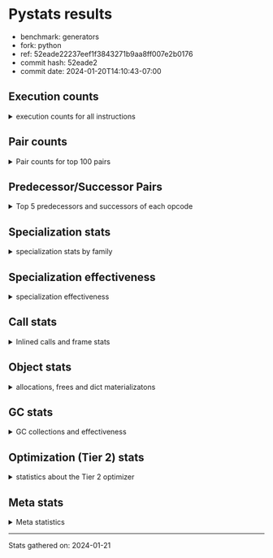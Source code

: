 
# Pystats results

- benchmark: generators
- fork: python
- ref: 52eade22237eef1f3843271b9aa8ff007e2b0176
- commit hash: 52eade2
- commit date: 2024-01-20T14:10:43-07:00

## Execution counts

<details>
<summary> execution counts for all instructions </summary>

|Name | Count | Self | Cumulative | Miss ratio | 
|---|---:|---:|---:|---:|
| RESUME_CHECK | 558,068,400 | 17.5% | 17.5% | 0.0% |
| YIELD_VALUE | 502,065,040 | 15.8% | 33.3% |  |
| SEND_GEN | 502,064,600 | 15.8% | 49.1% |  |
| JUMP_BACKWARD_NO_INTERRUPT | 470,064,240 | 14.8% | 63.8% |  |
| LOAD_FAST | 184,009,440 | 5.8% | 69.6% |  |
| LOAD_ATTR_INSTANCE_VALUE | 128,002,700 | 4.0% | 73.6% |  |
| POP_TOP | 96,002,080 | 3.0% | 76.6% |  |
| LOAD_CONST | 80,005,600 | 2.5% | 79.1% |  |
| POP_JUMP_IF_FALSE | 80,003,360 | 2.5% | 81.6% |  |
| STORE_FAST | 56,003,120 | 1.8% | 83.4% |  |
| RETURN_CONST | 48,002,560 | 1.5% | 84.9% |  |
| LOAD_FAST_LOAD_FAST | 40,004,000 | 1.3% | 86.2% |  |
| TO_BOOL_NONE | 32,277,120 | 1.0% | 87.2% | 45.2% |
| TO_BOOL_ALWAYS_TRUE | 32,275,340 | 1.0% | 88.2% | 45.2% |
| INTERPRETER_EXIT | 32,001,720 | 1.0% | 89.2% |  |
| RETURN_GENERATOR | 32,000,800 | 1.0% | 90.2% |  |
| END_SEND | 32,000,400 | 1.0% | 91.2% |  |
| GET_YIELD_FROM_ITER | 32,000,400 | 1.0% | 92.2% |  |
| JUMP_BACKWARD | 32,000,320 | 1.0% | 93.2% |  |
| FOR_ITER_GEN | 32,000,300 | 1.0% | 94.2% |  |
| LOAD_GLOBAL_MODULE | 24,002,640 | 0.8% | 95.0% |  |
| STORE_ATTR_INSTANCE_VALUE | 24,002,340 | 0.8% | 95.7% |  |
| LOAD_GLOBAL_BUILTIN | 16,002,100 | 0.5% | 96.2% |  |
| RETURN_VALUE | 16,001,740 | 0.5% | 96.7% |  |
| CALL_LEN | 16,001,740 | 0.5% | 97.2% |  |
| COMPARE_OP_INT | 16,001,740 | 0.5% | 97.7% |  |
| CALL_PY_EXACT_ARGS | 16,001,680 | 0.5% | 98.2% |  |
| BINARY_SLICE | 16,001,600 | 0.5% | 98.7% |  |
| BINARY_OP | 8,003,020 | 0.3% | 99.0% |  |
| BINARY_SUBSCR | 8,002,940 | 0.3% | 99.2% |  |
| EXIT_INIT_CHECK | 8,000,780 | 0.3% | 99.5% |  |
| BINARY_OP_ADD_INT | 8,000,780 | 0.3% | 99.7% |  |
| CALL_ALLOC_AND_ENTER_INIT | 8,000,780 | 0.3% | 100.0% |  |
| CALL | 780 | 0.0% | 100.0% |  |
| LOAD_GLOBAL | 600 | 0.0% | 100.0% |  |
| GET_ITER | 400 | 0.0% | 100.0% |  |
| PUSH_NULL | 400 | 0.0% | 100.0% |  |
| FOR_ITER_RANGE | 380 | 0.0% | 100.0% |  |
| CALL_BUILTIN_CLASS | 360 | 0.0% | 100.0% |  |
| END_FOR | 320 | 0.0% | 100.0% |  |
| LOAD_ATTR | 320 | 0.0% | 100.0% |  |
| LOAD_DEREF | 240 | 0.0% | 100.0% |  |
| LOAD_ATTR_MODULE | 180 | 0.0% | 100.0% |  |
| RESUME | 160 | 0.0% | 100.0% | 7,112.5% |
| CALL_FUNCTION_EX | 160 | 0.0% | 100.0% |  |
| COMPARE_OP | 140 | 0.0% | 100.0% |  |
| STORE_ATTR | 120 | 0.0% | 100.0% |  |
| NOP | 80 | 0.0% | 100.0% |  |
| TO_BOOL | 80 | 0.0% | 100.0% |  |
| BUILD_LIST | 80 | 0.0% | 100.0% |  |
| CALL_INTRINSIC_1 | 80 | 0.0% | 100.0% |  |
| COPY_FREE_VARS | 80 | 0.0% | 100.0% |  |
| FOR_ITER | 80 | 0.0% | 100.0% |  |
| LIST_EXTEND | 80 | 0.0% | 100.0% |  |
| POP_JUMP_IF_TRUE | 80 | 0.0% | 100.0% |  |
| SEND | 80 | 0.0% | 100.0% |  |
| BINARY_OP_SUBTRACT_FLOAT | 60 | 0.0% | 100.0% |  |


</details>

## Pair counts

<details>
<summary> Pair counts for top 100 pairs </summary>

|Pair | Count | Self | Cumulative | 
|---|---:|---:|---:|
| YIELD_VALUE YIELD_VALUE | 470,064,240 | 14.8% | 14.8% |
| JUMP_BACKWARD_NO_INTERRUPT SEND_GEN | 470,064,220 | 14.8% | 29.5% |
| RESUME_CHECK JUMP_BACKWARD_NO_INTERRUPT | 470,064,200 | 14.8% | 44.3% |
| SEND_GEN RESUME_CHECK | 470,064,200 | 14.8% | 59.0% |
| LOAD_FAST LOAD_ATTR_INSTANCE_VALUE | 128,002,600 | 4.0% | 63.1% |
| POP_TOP LOAD_FAST | 52,972,480 | 1.7% | 64.7% |
| POP_JUMP_IF_FALSE LOAD_FAST | 51,030,320 | 1.6% | 66.3% |
| LOAD_FAST LOAD_CONST | 32,003,360 | 1.0% | 67.3% |
| TO_BOOL_NONE POP_JUMP_IF_FALSE | 32,001,680 | 1.0% | 68.3% |
| LOAD_ATTR_INSTANCE_VALUE TO_BOOL_NONE | 32,001,640 | 1.0% | 69.3% |
| CACHE RETURN_GENERATOR | 32,000,800 | 1.0% | 70.3% |
| RETURN_GENERATOR INTERPRETER_EXIT | 32,000,800 | 1.0% | 71.3% |
| POP_TOP RESUME_CHECK | 32,000,780 | 1.0% | 72.4% |
| LOAD_ATTR_INSTANCE_VALUE YIELD_VALUE | 32,000,780 | 1.0% | 73.4% |
| RESUME_CHECK POP_TOP | 32,000,780 | 1.0% | 74.4% |
| RESUME_CHECK LOAD_FAST | 32,000,780 | 1.0% | 75.4% |
| END_SEND POP_TOP | 32,000,400 | 1.0% | 76.4% |
| GET_YIELD_FROM_ITER LOAD_CONST | 32,000,400 | 1.0% | 77.4% |
| RETURN_CONST END_SEND | 32,000,400 | 1.0% | 78.4% |
| LOAD_ATTR_INSTANCE_VALUE GET_YIELD_FROM_ITER | 32,000,360 | 1.0% | 79.4% |
| SEND_GEN POP_TOP | 32,000,360 | 1.0% | 80.4% |
| LOAD_CONST SEND_GEN | 32,000,340 | 1.0% | 81.4% |
| STORE_FAST JUMP_BACKWARD | 32,000,000 | 1.0% | 82.4% |
| FOR_ITER_GEN RESUME_CHECK | 32,000,000 | 1.0% | 83.4% |
| JUMP_BACKWARD FOR_ITER_GEN | 31,999,980 | 1.0% | 84.4% |
| YIELD_VALUE STORE_FAST | 31,999,980 | 1.0% | 85.4% |
| LOAD_ATTR_INSTANCE_VALUE TO_BOOL_ALWAYS_TRUE | 31,999,880 | 1.0% | 86.4% |
| TO_BOOL_ALWAYS_TRUE POP_JUMP_IF_FALSE | 31,999,880 | 1.0% | 87.4% |
| POP_JUMP_IF_FALSE RETURN_CONST | 28,973,040 | 0.9% | 88.3% |
| LOAD_FAST_LOAD_FAST STORE_ATTR_INSTANCE_VALUE | 24,002,280 | 0.8% | 89.1% |
| STORE_FAST LOAD_FAST | 16,002,160 | 0.5% | 89.6% |
| LOAD_GLOBAL_BUILTIN LOAD_FAST | 16,001,800 | 0.5% | 90.1% |
| RESUME_CHECK LOAD_GLOBAL_BUILTIN | 16,001,760 | 0.5% | 90.6% |
| CALL_LEN STORE_FAST | 16,001,740 | 0.5% | 91.1% |
| COMPARE_OP_INT POP_JUMP_IF_FALSE | 16,001,740 | 0.5% | 91.6% |
| LOAD_CONST COMPARE_OP_INT | 16,001,720 | 0.5% | 92.1% |
| LOAD_FAST CALL_LEN | 16,001,720 | 0.5% | 92.6% |
| CALL_PY_EXACT_ARGS RESUME_CHECK | 16,001,680 | 0.5% | 93.1% |
| STORE_ATTR_INSTANCE_VALUE LOAD_FAST_LOAD_FAST | 16,001,560 | 0.5% | 93.6% |
| BINARY_SLICE CALL_PY_EXACT_ARGS | 16,001,520 | 0.5% | 94.1% |
| POP_TOP RETURN_CONST | 11,028,720 | 0.3% | 94.5% |
| RETURN_VALUE RETURN_VALUE | 8,000,860 | 0.3% | 94.7% |
| LOAD_CONST BINARY_OP | 8,000,840 | 0.3% | 95.0% |
| STORE_FAST LOAD_GLOBAL_MODULE | 8,000,840 | 0.3% | 95.2% |
| BINARY_OP STORE_FAST | 8,000,800 | 0.3% | 95.5% |
| LOAD_CONST BINARY_SLICE | 8,000,800 | 0.3% | 95.7% |
| LOAD_CONST LOAD_FAST | 8,000,800 | 0.3% | 96.0% |
| LOAD_FAST BINARY_SLICE | 8,000,800 | 0.3% | 96.2% |
| LOAD_FAST_LOAD_FAST BINARY_SUBSCR | 8,000,800 | 0.3% | 96.5% |
| LOAD_FAST_LOAD_FAST LOAD_CONST | 8,000,800 | 0.3% | 96.7% |
| EXIT_INIT_CHECK RETURN_VALUE | 8,000,780 | 0.3% | 97.0% |
| RETURN_CONST EXIT_INIT_CHECK | 8,000,780 | 0.3% | 97.2% |
| BINARY_OP_ADD_INT LOAD_CONST | 8,000,780 | 0.3% | 97.5% |
| CALL_ALLOC_AND_ENTER_INIT RESUME_CHECK | 8,000,780 | 0.3% | 97.7% |
| LOAD_GLOBAL_MODULE LOAD_FAST | 8,000,780 | 0.3% | 98.0% |
| LOAD_GLOBAL_MODULE LOAD_FAST_LOAD_FAST | 8,000,780 | 0.3% | 98.2% |
| RESUME_CHECK LOAD_FAST_LOAD_FAST | 8,000,780 | 0.3% | 98.5% |
| STORE_ATTR_INSTANCE_VALUE RETURN_CONST | 8,000,780 | 0.3% | 98.7% |
| BINARY_SUBSCR LOAD_GLOBAL_MODULE | 8,000,760 | 0.3% | 99.0% |
| LOAD_CONST BINARY_OP_ADD_INT | 8,000,760 | 0.3% | 99.2% |
| LOAD_GLOBAL_MODULE LOAD_GLOBAL_MODULE | 8,000,760 | 0.3% | 99.5% |
| RETURN_CONST CALL_ALLOC_AND_ENTER_INIT | 5,243,400 | 0.2% | 99.6% |
| RETURN_VALUE LOAD_FAST_LOAD_FAST | 5,243,280 | 0.2% | 99.8% |
| RETURN_CONST LOAD_FAST_LOAD_FAST | 2,757,520 | 0.1% | 99.9% |
| RETURN_VALUE CALL_ALLOC_AND_ENTER_INIT | 2,757,360 | 0.1% | 100.0% |
| TO_BOOL_ALWAYS_TRUE TO_BOOL_NONE | 275,460 | 0.0% | 100.0% |
| TO_BOOL_NONE TO_BOOL_ALWAYS_TRUE | 275,440 | 0.0% | 100.0% |
| BINARY_SUBSCR BINARY_SUBSCR | 2,140 | 0.0% | 100.0% |
| BINARY_OP BINARY_OP | 2,140 | 0.0% | 100.0% |
| YIELD_VALUE INTERPRETER_EXIT | 820 | 0.0% | 100.0% |
| CACHE RESUME_CHECK | 780 | 0.0% | 100.0% |
| LOAD_FAST GET_ITER | 400 | 0.0% | 100.0% |
| END_FOR JUMP_BACKWARD | 320 | 0.0% | 100.0% |
| RETURN_CONST END_FOR | 320 | 0.0% | 100.0% |
| GET_ITER FOR_ITER_GEN | 300 | 0.0% | 100.0% |
| JUMP_BACKWARD FOR_ITER_RANGE | 300 | 0.0% | 100.0% |
| FOR_ITER_GEN POP_TOP | 300 | 0.0% | 100.0% |
| FOR_ITER_RANGE STORE_FAST | 300 | 0.0% | 100.0% |
| PUSH_NULL CALL | 240 | 0.0% | 100.0% |
| LOAD_FAST LOAD_ATTR | 200 | 0.0% | 100.0% |
| LOAD_ATTR_MODULE PUSH_NULL | 180 | 0.0% | 100.0% |
| LOAD_GLOBAL_BUILTIN LOAD_CONST | 180 | 0.0% | 100.0% |
| PUSH_NULL LOAD_FAST | 160 | 0.0% | 100.0% |
| LOAD_DEREF PUSH_NULL | 160 | 0.0% | 100.0% |
| LOAD_GLOBAL LOAD_GLOBAL_MODULE | 160 | 0.0% | 100.0% |
| LOAD_GLOBAL LOAD_GLOBAL_BUILTIN | 140 | 0.0% | 100.0% |
| CALL CALL | 120 | 0.0% | 100.0% |
| CALL STORE_FAST | 120 | 0.0% | 100.0% |
| CALL CALL_BUILTIN_CLASS | 120 | 0.0% | 100.0% |
| LOAD_CONST CALL | 120 | 0.0% | 100.0% |
| LOAD_CONST CALL_BUILTIN_CLASS | 120 | 0.0% | 100.0% |
| LOAD_FAST_LOAD_FAST STORE_ATTR | 120 | 0.0% | 100.0% |
| STORE_FAST LOAD_GLOBAL | 120 | 0.0% | 100.0% |
| LOAD_GLOBAL_MODULE LOAD_ATTR_MODULE | 120 | 0.0% | 100.0% |
| CACHE POP_TOP | 100 | 0.0% | 100.0% |
| LOAD_ATTR LOAD_ATTR_INSTANCE_VALUE | 100 | 0.0% | 100.0% |
| LOAD_GLOBAL LOAD_GLOBAL | 100 | 0.0% | 100.0% |
| RETURN_CONST INTERPRETER_EXIT | 100 | 0.0% | 100.0% |
| BINARY_SLICE CALL | 80 | 0.0% | 100.0% |
| NOP LOAD_DEREF | 80 | 0.0% | 100.0% |


</details>

## Predecessor/Successor Pairs

<details>
<summary> Top 5 predecessors and successors of each opcode </summary>

### BINARY_SLICE

<details>
<summary> Successors and predecessors for BINARY_SLICE </summary>

|Predecessors | Count | Percentage | 
|---|---:|---:|
| LOAD_CONST | 8,000,800 | 50.0% |
| LOAD_FAST | 8,000,800 | 50.0% |

|Successors | Count | Percentage | 
|---|---:|---:|
| CALL_PY_EXACT_ARGS | 16,001,520 | 100.0% |
| CALL | 80 | 0.0% |


</details>

### CACHE

<details>
<summary> Successors and predecessors for CACHE </summary>

|Successors | Count | Percentage | 
|---|---:|---:|
| RETURN_GENERATOR | 32,000,800 | 100.0% |
| RESUME_CHECK | 780 | 0.0% |
| POP_TOP | 100 | 0.0% |
| RESUME | 40 | 0.0% |


</details>

### BINARY_SUBSCR

<details>
<summary> Successors and predecessors for BINARY_SUBSCR </summary>

|Predecessors | Count | Percentage | 
|---|---:|---:|
| LOAD_FAST_LOAD_FAST | 8,000,800 | 100.0% |
| BINARY_SUBSCR | 2,140 | 0.0% |

|Successors | Count | Percentage | 
|---|---:|---:|
| LOAD_GLOBAL_MODULE | 8,000,760 | 100.0% |
| BINARY_SUBSCR | 2,140 | 0.0% |
| LOAD_GLOBAL | 40 | 0.0% |


</details>

### END_FOR

<details>
<summary> Successors and predecessors for END_FOR </summary>

|Predecessors | Count | Percentage | 
|---|---:|---:|
| RETURN_CONST | 320 | 100.0% |

|Successors | Count | Percentage | 
|---|---:|---:|
| JUMP_BACKWARD | 320 | 100.0% |


</details>

### END_SEND

<details>
<summary> Successors and predecessors for END_SEND </summary>

|Predecessors | Count | Percentage | 
|---|---:|---:|
| RETURN_CONST | 32,000,400 | 100.0% |

|Successors | Count | Percentage | 
|---|---:|---:|
| POP_TOP | 32,000,400 | 100.0% |


</details>

### EXIT_INIT_CHECK

<details>
<summary> Successors and predecessors for EXIT_INIT_CHECK </summary>

|Predecessors | Count | Percentage | 
|---|---:|---:|
| RETURN_CONST | 8,000,780 | 100.0% |

|Successors | Count | Percentage | 
|---|---:|---:|
| RETURN_VALUE | 8,000,780 | 100.0% |


</details>

### GET_ITER

<details>
<summary> Successors and predecessors for GET_ITER </summary>

|Predecessors | Count | Percentage | 
|---|---:|---:|
| LOAD_FAST | 400 | 100.0% |

|Successors | Count | Percentage | 
|---|---:|---:|
| FOR_ITER_GEN | 300 | 75.0% |
| FOR_ITER_RANGE | 60 | 15.0% |
| FOR_ITER | 40 | 10.0% |


</details>

### GET_YIELD_FROM_ITER

<details>
<summary> Successors and predecessors for GET_YIELD_FROM_ITER </summary>

|Predecessors | Count | Percentage | 
|---|---:|---:|
| LOAD_ATTR_INSTANCE_VALUE | 32,000,360 | 100.0% |
| LOAD_ATTR | 40 | 0.0% |

|Successors | Count | Percentage | 
|---|---:|---:|
| LOAD_CONST | 32,000,400 | 100.0% |


</details>

### INTERPRETER_EXIT

<details>
<summary> Successors and predecessors for INTERPRETER_EXIT </summary>

|Predecessors | Count | Percentage | 
|---|---:|---:|
| RETURN_GENERATOR | 32,000,800 | 100.0% |
| YIELD_VALUE | 820 | 0.0% |
| RETURN_CONST | 100 | 0.0% |


</details>

### NOP

<details>
<summary> Successors and predecessors for NOP </summary>

|Predecessors | Count | Percentage | 
|---|---:|---:|
| POP_TOP | 80 | 100.0% |

|Successors | Count | Percentage | 
|---|---:|---:|
| LOAD_DEREF | 80 | 100.0% |


</details>

### POP_TOP

<details>
<summary> Successors and predecessors for POP_TOP </summary>

|Predecessors | Count | Percentage | 
|---|---:|---:|
| RESUME_CHECK | 32,000,780 | 33.3% |
| END_SEND | 32,000,400 | 33.3% |
| SEND_GEN | 32,000,360 | 33.3% |
| FOR_ITER_GEN | 300 | 0.0% |
| CACHE | 100 | 0.0% |

|Successors | Count | Percentage | 
|---|---:|---:|
| LOAD_FAST | 52,972,480 | 55.2% |
| RESUME_CHECK | 32,000,780 | 33.3% |
| RETURN_CONST | 11,028,720 | 11.5% |
| NOP | 80 | 0.0% |
| RESUME | 20 | 0.0% |


</details>

### PUSH_NULL

<details>
<summary> Successors and predecessors for PUSH_NULL </summary>

|Predecessors | Count | Percentage | 
|---|---:|---:|
| LOAD_ATTR_MODULE | 180 | 45.0% |
| LOAD_DEREF | 160 | 40.0% |
| LOAD_ATTR | 60 | 15.0% |

|Successors | Count | Percentage | 
|---|---:|---:|
| CALL | 240 | 60.0% |
| LOAD_FAST | 160 | 40.0% |


</details>

### RETURN_GENERATOR

<details>
<summary> Successors and predecessors for RETURN_GENERATOR </summary>

|Predecessors | Count | Percentage | 
|---|---:|---:|
| CACHE | 32,000,800 | 100.0% |

|Successors | Count | Percentage | 
|---|---:|---:|
| INTERPRETER_EXIT | 32,000,800 | 100.0% |


</details>

### RETURN_VALUE

<details>
<summary> Successors and predecessors for RETURN_VALUE </summary>

|Predecessors | Count | Percentage | 
|---|---:|---:|
| RETURN_VALUE | 8,000,860 | 50.0% |
| EXIT_INIT_CHECK | 8,000,780 | 50.0% |
| BINARY_OP_SUBTRACT_FLOAT | 60 | 0.0% |
| BINARY_OP | 20 | 0.0% |
| CALL | 20 | 0.0% |

|Successors | Count | Percentage | 
|---|---:|---:|
| RETURN_VALUE | 8,000,860 | 50.0% |
| LOAD_FAST_LOAD_FAST | 5,243,280 | 32.8% |
| CALL_ALLOC_AND_ENTER_INIT | 2,757,360 | 17.2% |
| STORE_FAST | 80 | 0.0% |
| CALL | 40 | 0.0% |


</details>

### TO_BOOL

<details>
<summary> Successors and predecessors for TO_BOOL </summary>

|Predecessors | Count | Percentage | 
|---|---:|---:|
| LOAD_ATTR | 40 | 50.0% |
| LOAD_ATTR_INSTANCE_VALUE | 40 | 50.0% |

|Successors | Count | Percentage | 
|---|---:|---:|
| POP_JUMP_IF_FALSE | 40 | 50.0% |
| TO_BOOL_ALWAYS_TRUE | 20 | 25.0% |
| TO_BOOL_NONE | 20 | 25.0% |


</details>

### BINARY_OP

<details>
<summary> Successors and predecessors for BINARY_OP </summary>

|Predecessors | Count | Percentage | 
|---|---:|---:|
| LOAD_CONST | 8,000,840 | 100.0% |
| BINARY_OP | 2,140 | 0.0% |
| LOAD_FAST | 40 | 0.0% |

|Successors | Count | Percentage | 
|---|---:|---:|
| STORE_FAST | 8,000,800 | 100.0% |
| BINARY_OP | 2,140 | 0.0% |
| RETURN_VALUE | 20 | 0.0% |
| LOAD_CONST | 20 | 0.0% |
| BINARY_OP_ADD_INT | 20 | 0.0% |


</details>

### BUILD_LIST

<details>
<summary> Successors and predecessors for BUILD_LIST </summary>

|Predecessors | Count | Percentage | 
|---|---:|---:|
| LOAD_FAST | 80 | 100.0% |

|Successors | Count | Percentage | 
|---|---:|---:|
| LOAD_DEREF | 80 | 100.0% |


</details>

### CALL

<details>
<summary> Successors and predecessors for CALL </summary>

|Predecessors | Count | Percentage | 
|---|---:|---:|
| PUSH_NULL | 240 | 30.8% |
| CALL | 120 | 15.4% |
| LOAD_CONST | 120 | 15.4% |
| BINARY_SLICE | 80 | 10.3% |
| LOAD_FAST | 80 | 10.3% |

|Successors | Count | Percentage | 
|---|---:|---:|
| CALL | 120 | 15.4% |
| STORE_FAST | 120 | 15.4% |
| CALL_BUILTIN_CLASS | 120 | 15.4% |
| POP_TOP | 80 | 10.3% |
| LOAD_FAST | 80 | 10.3% |


</details>

### CALL_FUNCTION_EX

<details>
<summary> Successors and predecessors for CALL_FUNCTION_EX </summary>

|Predecessors | Count | Percentage | 
|---|---:|---:|
| CALL_INTRINSIC_1 | 80 | 50.0% |
| LOAD_FAST | 80 | 50.0% |

|Successors | Count | Percentage | 
|---|---:|---:|
| COPY_FREE_VARS | 80 | 50.0% |
| RESUME_CHECK | 60 | 37.5% |
| RESUME | 20 | 12.5% |


</details>

### CALL_INTRINSIC_1

<details>
<summary> Successors and predecessors for CALL_INTRINSIC_1 </summary>

|Predecessors | Count | Percentage | 
|---|---:|---:|
| LIST_EXTEND | 80 | 100.0% |

|Successors | Count | Percentage | 
|---|---:|---:|
| CALL_FUNCTION_EX | 80 | 100.0% |


</details>

### COMPARE_OP

<details>
<summary> Successors and predecessors for COMPARE_OP </summary>

|Predecessors | Count | Percentage | 
|---|---:|---:|
| CALL_BUILTIN_CLASS | 60 | 42.9% |
| LOAD_CONST | 40 | 28.6% |
| CALL | 20 | 14.3% |
| COMPARE_OP | 20 | 14.3% |

|Successors | Count | Percentage | 
|---|---:|---:|
| POP_JUMP_IF_TRUE | 80 | 57.1% |
| COMPARE_OP | 20 | 14.3% |
| POP_JUMP_IF_FALSE | 20 | 14.3% |
| COMPARE_OP_INT | 20 | 14.3% |


</details>

### COPY_FREE_VARS

<details>
<summary> Successors and predecessors for COPY_FREE_VARS </summary>

|Predecessors | Count | Percentage | 
|---|---:|---:|
| CALL_FUNCTION_EX | 80 | 100.0% |

|Successors | Count | Percentage | 
|---|---:|---:|
| RESUME_CHECK | 60 | 75.0% |
| RESUME | 20 | 25.0% |


</details>

### FOR_ITER

<details>
<summary> Successors and predecessors for FOR_ITER </summary>

|Predecessors | Count | Percentage | 
|---|---:|---:|
| GET_ITER | 40 | 50.0% |
| JUMP_BACKWARD | 40 | 50.0% |

|Successors | Count | Percentage | 
|---|---:|---:|
| STORE_FAST | 40 | 50.0% |
| FOR_ITER_GEN | 20 | 25.0% |
| FOR_ITER_RANGE | 20 | 25.0% |


</details>

### JUMP_BACKWARD

<details>
<summary> Successors and predecessors for JUMP_BACKWARD </summary>

|Predecessors | Count | Percentage | 
|---|---:|---:|
| STORE_FAST | 32,000,000 | 100.0% |
| END_FOR | 320 | 0.0% |

|Successors | Count | Percentage | 
|---|---:|---:|
| FOR_ITER_GEN | 31,999,980 | 100.0% |
| FOR_ITER_RANGE | 300 | 0.0% |
| FOR_ITER | 40 | 0.0% |


</details>

### JUMP_BACKWARD_NO_INTERRUPT

<details>
<summary> Successors and predecessors for JUMP_BACKWARD_NO_INTERRUPT </summary>

|Predecessors | Count | Percentage | 
|---|---:|---:|
| RESUME_CHECK | 470,064,200 | 100.0% |
| RESUME | 40 | 0.0% |

|Successors | Count | Percentage | 
|---|---:|---:|
| SEND_GEN | 470,064,220 | 100.0% |
| SEND | 20 | 0.0% |


</details>

### LIST_EXTEND

<details>
<summary> Successors and predecessors for LIST_EXTEND </summary>

|Predecessors | Count | Percentage | 
|---|---:|---:|
| LOAD_DEREF | 80 | 100.0% |

|Successors | Count | Percentage | 
|---|---:|---:|
| CALL_INTRINSIC_1 | 80 | 100.0% |


</details>

### LOAD_ATTR

<details>
<summary> Successors and predecessors for LOAD_ATTR </summary>

|Predecessors | Count | Percentage | 
|---|---:|---:|
| LOAD_FAST | 200 | 62.5% |
| LOAD_GLOBAL | 60 | 18.8% |
| LOAD_GLOBAL_MODULE | 60 | 18.8% |

|Successors | Count | Percentage | 
|---|---:|---:|
| LOAD_ATTR_INSTANCE_VALUE | 100 | 31.2% |
| PUSH_NULL | 60 | 18.8% |
| LOAD_ATTR_MODULE | 60 | 18.8% |
| GET_YIELD_FROM_ITER | 40 | 12.5% |
| TO_BOOL | 40 | 12.5% |


</details>

### LOAD_CONST

<details>
<summary> Successors and predecessors for LOAD_CONST </summary>

|Predecessors | Count | Percentage | 
|---|---:|---:|
| LOAD_FAST | 32,003,360 | 40.0% |
| GET_YIELD_FROM_ITER | 32,000,400 | 40.0% |
| LOAD_FAST_LOAD_FAST | 8,000,800 | 10.0% |
| BINARY_OP_ADD_INT | 8,000,780 | 10.0% |
| LOAD_GLOBAL_BUILTIN | 180 | 0.0% |

|Successors | Count | Percentage | 
|---|---:|---:|
| SEND_GEN | 32,000,340 | 40.0% |
| COMPARE_OP_INT | 16,001,720 | 20.0% |
| BINARY_OP | 8,000,840 | 10.0% |
| BINARY_SLICE | 8,000,800 | 10.0% |
| LOAD_FAST | 8,000,800 | 10.0% |


</details>

### LOAD_DEREF

<details>
<summary> Successors and predecessors for LOAD_DEREF </summary>

|Predecessors | Count | Percentage | 
|---|---:|---:|
| NOP | 80 | 33.3% |
| BUILD_LIST | 80 | 33.3% |
| RESUME_CHECK | 60 | 25.0% |
| RESUME | 20 | 8.3% |

|Successors | Count | Percentage | 
|---|---:|---:|
| PUSH_NULL | 160 | 66.7% |
| LIST_EXTEND | 80 | 33.3% |


</details>

### LOAD_FAST

<details>
<summary> Successors and predecessors for LOAD_FAST </summary>

|Predecessors | Count | Percentage | 
|---|---:|---:|
| POP_TOP | 52,972,480 | 28.8% |
| POP_JUMP_IF_FALSE | 51,030,320 | 27.7% |
| RESUME_CHECK | 32,000,780 | 17.4% |
| STORE_FAST | 16,002,160 | 8.7% |
| LOAD_GLOBAL_BUILTIN | 16,001,800 | 8.7% |

|Successors | Count | Percentage | 
|---|---:|---:|
| LOAD_ATTR_INSTANCE_VALUE | 128,002,600 | 69.6% |
| LOAD_CONST | 32,003,360 | 17.4% |
| CALL_LEN | 16,001,720 | 8.7% |
| BINARY_SLICE | 8,000,800 | 4.3% |
| GET_ITER | 400 | 0.0% |


</details>

### LOAD_FAST_LOAD_FAST

<details>
<summary> Successors and predecessors for LOAD_FAST_LOAD_FAST </summary>

|Predecessors | Count | Percentage | 
|---|---:|---:|
| STORE_ATTR_INSTANCE_VALUE | 16,001,560 | 40.0% |
| LOAD_GLOBAL_MODULE | 8,000,780 | 20.0% |
| RESUME_CHECK | 8,000,780 | 20.0% |
| RETURN_VALUE | 5,243,280 | 13.1% |
| RETURN_CONST | 2,757,520 | 6.9% |

|Successors | Count | Percentage | 
|---|---:|---:|
| STORE_ATTR_INSTANCE_VALUE | 24,002,280 | 60.0% |
| BINARY_SUBSCR | 8,000,800 | 20.0% |
| LOAD_CONST | 8,000,800 | 20.0% |
| STORE_ATTR | 120 | 0.0% |


</details>

### LOAD_GLOBAL

<details>
<summary> Successors and predecessors for LOAD_GLOBAL </summary>

|Predecessors | Count | Percentage | 
|---|---:|---:|
| STORE_FAST | 120 | 20.0% |
| LOAD_GLOBAL | 100 | 16.7% |
| LOAD_GLOBAL_MODULE | 60 | 10.0% |
| BINARY_SUBSCR | 40 | 6.7% |
| RETURN_VALUE | 40 | 6.7% |

|Successors | Count | Percentage | 
|---|---:|---:|
| LOAD_GLOBAL_MODULE | 160 | 26.7% |
| LOAD_GLOBAL_BUILTIN | 140 | 23.3% |
| LOAD_GLOBAL | 100 | 16.7% |
| LOAD_ATTR | 60 | 10.0% |
| LOAD_CONST | 60 | 10.0% |


</details>

### POP_JUMP_IF_FALSE

<details>
<summary> Successors and predecessors for POP_JUMP_IF_FALSE </summary>

|Predecessors | Count | Percentage | 
|---|---:|---:|
| TO_BOOL_NONE | 32,001,680 | 40.0% |
| TO_BOOL_ALWAYS_TRUE | 31,999,880 | 40.0% |
| COMPARE_OP_INT | 16,001,740 | 20.0% |
| TO_BOOL | 40 | 0.0% |
| COMPARE_OP | 20 | 0.0% |

|Successors | Count | Percentage | 
|---|---:|---:|
| LOAD_FAST | 51,030,320 | 63.8% |
| RETURN_CONST | 28,973,040 | 36.2% |


</details>

### POP_JUMP_IF_TRUE

<details>
<summary> Successors and predecessors for POP_JUMP_IF_TRUE </summary>

|Predecessors | Count | Percentage | 
|---|---:|---:|
| COMPARE_OP | 80 | 100.0% |

|Successors | Count | Percentage | 
|---|---:|---:|
| LOAD_GLOBAL | 40 | 50.0% |
| LOAD_GLOBAL_BUILTIN | 40 | 50.0% |


</details>

### RETURN_CONST

<details>
<summary> Successors and predecessors for RETURN_CONST </summary>

|Predecessors | Count | Percentage | 
|---|---:|---:|
| POP_JUMP_IF_FALSE | 28,973,040 | 60.4% |
| POP_TOP | 11,028,720 | 23.0% |
| STORE_ATTR_INSTANCE_VALUE | 8,000,780 | 16.7% |
| STORE_ATTR | 20 | 0.0% |

|Successors | Count | Percentage | 
|---|---:|---:|
| END_SEND | 32,000,400 | 66.7% |
| EXIT_INIT_CHECK | 8,000,780 | 16.7% |
| CALL_ALLOC_AND_ENTER_INIT | 5,243,400 | 10.9% |
| LOAD_FAST_LOAD_FAST | 2,757,520 | 5.7% |
| END_FOR | 320 | 0.0% |


</details>

### SEND

<details>
<summary> Successors and predecessors for SEND </summary>

|Predecessors | Count | Percentage | 
|---|---:|---:|
| LOAD_CONST | 60 | 75.0% |
| JUMP_BACKWARD_NO_INTERRUPT | 20 | 25.0% |

|Successors | Count | Percentage | 
|---|---:|---:|
| POP_TOP | 40 | 50.0% |
| SEND_GEN | 40 | 50.0% |


</details>

### STORE_ATTR

<details>
<summary> Successors and predecessors for STORE_ATTR </summary>

|Predecessors | Count | Percentage | 
|---|---:|---:|
| LOAD_FAST_LOAD_FAST | 120 | 100.0% |

|Successors | Count | Percentage | 
|---|---:|---:|
| STORE_ATTR_INSTANCE_VALUE | 60 | 50.0% |
| LOAD_FAST_LOAD_FAST | 40 | 33.3% |
| RETURN_CONST | 20 | 16.7% |


</details>

### STORE_FAST

<details>
<summary> Successors and predecessors for STORE_FAST </summary>

|Predecessors | Count | Percentage | 
|---|---:|---:|
| YIELD_VALUE | 31,999,980 | 57.1% |
| CALL_LEN | 16,001,740 | 28.6% |
| BINARY_OP | 8,000,800 | 14.3% |
| FOR_ITER_RANGE | 300 | 0.0% |
| CALL | 120 | 0.0% |

|Successors | Count | Percentage | 
|---|---:|---:|
| JUMP_BACKWARD | 32,000,000 | 57.1% |
| LOAD_FAST | 16,002,160 | 28.6% |
| LOAD_GLOBAL_MODULE | 8,000,840 | 14.3% |
| LOAD_GLOBAL | 120 | 0.0% |


</details>

### YIELD_VALUE

<details>
<summary> Successors and predecessors for YIELD_VALUE </summary>

|Predecessors | Count | Percentage | 
|---|---:|---:|
| YIELD_VALUE | 470,064,240 | 93.6% |
| LOAD_ATTR_INSTANCE_VALUE | 32,000,780 | 6.4% |
| LOAD_ATTR | 20 | 0.0% |

|Successors | Count | Percentage | 
|---|---:|---:|
| YIELD_VALUE | 470,064,240 | 93.6% |
| STORE_FAST | 31,999,980 | 6.4% |
| INTERPRETER_EXIT | 820 | 0.0% |


</details>

### RESUME

<details>
<summary> Successors and predecessors for RESUME </summary>

|Predecessors | Count | Percentage | 
|---|---:|---:|
| CACHE | 40 | 25.0% |
| SEND_GEN | 40 | 25.0% |
| POP_TOP | 20 | 12.5% |
| CALL | 20 | 12.5% |
| CALL_FUNCTION_EX | 20 | 12.5% |

|Successors | Count | Percentage | 
|---|---:|---:|
| JUMP_BACKWARD_NO_INTERRUPT | 40 | 25.0% |
| LOAD_GLOBAL | 40 | 25.0% |
| POP_TOP | 20 | 12.5% |
| LOAD_DEREF | 20 | 12.5% |
| LOAD_FAST | 20 | 12.5% |


</details>

### BINARY_OP_ADD_INT

<details>
<summary> Successors and predecessors for BINARY_OP_ADD_INT </summary>

|Predecessors | Count | Percentage | 
|---|---:|---:|
| LOAD_CONST | 8,000,760 | 100.0% |
| BINARY_OP | 20 | 0.0% |

|Successors | Count | Percentage | 
|---|---:|---:|
| LOAD_CONST | 8,000,780 | 100.0% |


</details>

### BINARY_OP_SUBTRACT_FLOAT

<details>
<summary> Successors and predecessors for BINARY_OP_SUBTRACT_FLOAT </summary>

|Predecessors | Count | Percentage | 
|---|---:|---:|
| LOAD_FAST | 40 | 66.7% |
| BINARY_OP | 20 | 33.3% |

|Successors | Count | Percentage | 
|---|---:|---:|
| RETURN_VALUE | 60 | 100.0% |


</details>

### CALL_ALLOC_AND_ENTER_INIT

<details>
<summary> Successors and predecessors for CALL_ALLOC_AND_ENTER_INIT </summary>

|Predecessors | Count | Percentage | 
|---|---:|---:|
| RETURN_CONST | 5,243,400 | 65.5% |
| RETURN_VALUE | 2,757,360 | 34.5% |
| CALL | 20 | 0.0% |

|Successors | Count | Percentage | 
|---|---:|---:|
| RESUME_CHECK | 8,000,780 | 100.0% |


</details>

### CALL_BUILTIN_CLASS

<details>
<summary> Successors and predecessors for CALL_BUILTIN_CLASS </summary>

|Predecessors | Count | Percentage | 
|---|---:|---:|
| CALL | 120 | 33.3% |
| LOAD_CONST | 120 | 33.3% |
| RETURN_VALUE | 40 | 11.1% |
| LOAD_FAST | 40 | 11.1% |
| CALL_BUILTIN_CLASS | 40 | 11.1% |

|Successors | Count | Percentage | 
|---|---:|---:|
| CALL_PY_EXACT_ARGS | 80 | 22.2% |
| CALL | 60 | 16.7% |
| COMPARE_OP | 60 | 16.7% |
| STORE_FAST | 60 | 16.7% |
| CALL_BUILTIN_CLASS | 40 | 11.1% |


</details>

### CALL_LEN

<details>
<summary> Successors and predecessors for CALL_LEN </summary>

|Predecessors | Count | Percentage | 
|---|---:|---:|
| LOAD_FAST | 16,001,720 | 100.0% |
| CALL | 20 | 0.0% |

|Successors | Count | Percentage | 
|---|---:|---:|
| STORE_FAST | 16,001,740 | 100.0% |


</details>

### CALL_PY_EXACT_ARGS

<details>
<summary> Successors and predecessors for CALL_PY_EXACT_ARGS </summary>

|Predecessors | Count | Percentage | 
|---|---:|---:|
| BINARY_SLICE | 16,001,520 | 100.0% |
| CALL | 80 | 0.0% |
| CALL_BUILTIN_CLASS | 80 | 0.0% |

|Successors | Count | Percentage | 
|---|---:|---:|
| RESUME_CHECK | 16,001,680 | 100.0% |


</details>

### COMPARE_OP_INT

<details>
<summary> Successors and predecessors for COMPARE_OP_INT </summary>

|Predecessors | Count | Percentage | 
|---|---:|---:|
| LOAD_CONST | 16,001,720 | 100.0% |
| COMPARE_OP | 20 | 0.0% |

|Successors | Count | Percentage | 
|---|---:|---:|
| POP_JUMP_IF_FALSE | 16,001,740 | 100.0% |


</details>

### FOR_ITER_GEN

<details>
<summary> Successors and predecessors for FOR_ITER_GEN </summary>

|Predecessors | Count | Percentage | 
|---|---:|---:|
| JUMP_BACKWARD | 31,999,980 | 100.0% |
| GET_ITER | 300 | 0.0% |
| FOR_ITER | 20 | 0.0% |

|Successors | Count | Percentage | 
|---|---:|---:|
| RESUME_CHECK | 32,000,000 | 100.0% |
| POP_TOP | 300 | 0.0% |


</details>

### FOR_ITER_RANGE

<details>
<summary> Successors and predecessors for FOR_ITER_RANGE </summary>

|Predecessors | Count | Percentage | 
|---|---:|---:|
| JUMP_BACKWARD | 300 | 78.9% |
| GET_ITER | 60 | 15.8% |
| FOR_ITER | 20 | 5.3% |

|Successors | Count | Percentage | 
|---|---:|---:|
| STORE_FAST | 300 | 78.9% |
| LOAD_GLOBAL | 40 | 10.5% |
| LOAD_GLOBAL_MODULE | 40 | 10.5% |


</details>

### LOAD_ATTR_INSTANCE_VALUE

<details>
<summary> Successors and predecessors for LOAD_ATTR_INSTANCE_VALUE </summary>

|Predecessors | Count | Percentage | 
|---|---:|---:|
| LOAD_FAST | 128,002,600 | 100.0% |
| LOAD_ATTR | 100 | 0.0% |

|Successors | Count | Percentage | 
|---|---:|---:|
| TO_BOOL_NONE | 32,001,640 | 25.0% |
| YIELD_VALUE | 32,000,780 | 25.0% |
| GET_YIELD_FROM_ITER | 32,000,360 | 25.0% |
| TO_BOOL_ALWAYS_TRUE | 31,999,880 | 25.0% |
| TO_BOOL | 40 | 0.0% |


</details>

### LOAD_ATTR_MODULE

<details>
<summary> Successors and predecessors for LOAD_ATTR_MODULE </summary>

|Predecessors | Count | Percentage | 
|---|---:|---:|
| LOAD_GLOBAL_MODULE | 120 | 66.7% |
| LOAD_ATTR | 60 | 33.3% |

|Successors | Count | Percentage | 
|---|---:|---:|
| PUSH_NULL | 180 | 100.0% |


</details>

### LOAD_GLOBAL_BUILTIN

<details>
<summary> Successors and predecessors for LOAD_GLOBAL_BUILTIN </summary>

|Predecessors | Count | Percentage | 
|---|---:|---:|
| RESUME_CHECK | 16,001,760 | 100.0% |
| LOAD_GLOBAL | 140 | 0.0% |
| LOAD_GLOBAL_MODULE | 80 | 0.0% |
| POP_JUMP_IF_TRUE | 40 | 0.0% |
| CALL_BUILTIN_CLASS | 40 | 0.0% |

|Successors | Count | Percentage | 
|---|---:|---:|
| LOAD_FAST | 16,001,800 | 100.0% |
| LOAD_CONST | 180 | 0.0% |
| LOAD_GLOBAL | 40 | 0.0% |
| LOAD_GLOBAL_BUILTIN | 40 | 0.0% |
| LOAD_GLOBAL_MODULE | 40 | 0.0% |


</details>

### LOAD_GLOBAL_MODULE

<details>
<summary> Successors and predecessors for LOAD_GLOBAL_MODULE </summary>

|Predecessors | Count | Percentage | 
|---|---:|---:|
| STORE_FAST | 8,000,840 | 33.3% |
| BINARY_SUBSCR | 8,000,760 | 33.3% |
| LOAD_GLOBAL_MODULE | 8,000,760 | 33.3% |
| LOAD_GLOBAL | 160 | 0.0% |
| RETURN_VALUE | 40 | 0.0% |

|Successors | Count | Percentage | 
|---|---:|---:|
| LOAD_FAST | 8,000,780 | 33.3% |
| LOAD_FAST_LOAD_FAST | 8,000,780 | 33.3% |
| LOAD_GLOBAL_MODULE | 8,000,760 | 33.3% |
| LOAD_ATTR_MODULE | 120 | 0.0% |
| LOAD_GLOBAL_BUILTIN | 80 | 0.0% |


</details>

### RESUME_CHECK

<details>
<summary> Successors and predecessors for RESUME_CHECK </summary>

|Predecessors | Count | Percentage | 
|---|---:|---:|
| SEND_GEN | 470,064,200 | 84.2% |
| POP_TOP | 32,000,780 | 5.7% |
| FOR_ITER_GEN | 32,000,000 | 5.7% |
| CALL_PY_EXACT_ARGS | 16,001,680 | 2.9% |
| CALL_ALLOC_AND_ENTER_INIT | 8,000,780 | 1.4% |

|Successors | Count | Percentage | 
|---|---:|---:|
| JUMP_BACKWARD_NO_INTERRUPT | 470,064,200 | 84.2% |
| POP_TOP | 32,000,780 | 5.7% |
| LOAD_FAST | 32,000,780 | 5.7% |
| LOAD_GLOBAL_BUILTIN | 16,001,760 | 2.9% |
| LOAD_FAST_LOAD_FAST | 8,000,780 | 1.4% |


</details>

### SEND_GEN

<details>
<summary> Successors and predecessors for SEND_GEN </summary>

|Predecessors | Count | Percentage | 
|---|---:|---:|
| JUMP_BACKWARD_NO_INTERRUPT | 470,064,220 | 93.6% |
| LOAD_CONST | 32,000,340 | 6.4% |
| SEND | 40 | 0.0% |

|Successors | Count | Percentage | 
|---|---:|---:|
| RESUME_CHECK | 470,064,200 | 93.6% |
| POP_TOP | 32,000,360 | 6.4% |
| RESUME | 40 | 0.0% |


</details>

### STORE_ATTR_INSTANCE_VALUE

<details>
<summary> Successors and predecessors for STORE_ATTR_INSTANCE_VALUE </summary>

|Predecessors | Count | Percentage | 
|---|---:|---:|
| LOAD_FAST_LOAD_FAST | 24,002,280 | 100.0% |
| STORE_ATTR | 60 | 0.0% |

|Successors | Count | Percentage | 
|---|---:|---:|
| LOAD_FAST_LOAD_FAST | 16,001,560 | 66.7% |
| RETURN_CONST | 8,000,780 | 33.3% |


</details>

### TO_BOOL_ALWAYS_TRUE

<details>
<summary> Successors and predecessors for TO_BOOL_ALWAYS_TRUE </summary>

|Predecessors | Count | Percentage | 
|---|---:|---:|
| LOAD_ATTR_INSTANCE_VALUE | 31,999,880 | 99.1% |
| TO_BOOL_NONE | 275,440 | 0.9% |
| TO_BOOL | 20 | 0.0% |

|Successors | Count | Percentage | 
|---|---:|---:|
| POP_JUMP_IF_FALSE | 31,999,880 | 99.1% |
| TO_BOOL_NONE | 275,460 | 0.9% |


</details>

### TO_BOOL_NONE

<details>
<summary> Successors and predecessors for TO_BOOL_NONE </summary>

|Predecessors | Count | Percentage | 
|---|---:|---:|
| LOAD_ATTR_INSTANCE_VALUE | 32,001,640 | 99.1% |
| TO_BOOL_ALWAYS_TRUE | 275,460 | 0.9% |
| TO_BOOL | 20 | 0.0% |

|Successors | Count | Percentage | 
|---|---:|---:|
| POP_JUMP_IF_FALSE | 32,001,680 | 99.1% |
| TO_BOOL_ALWAYS_TRUE | 275,440 | 0.9% |


</details>


</details>

## Specialization stats

<details>
<summary> specialization stats by family </summary>

### BINARY_OP

<details>
<summary> specialization stats for BINARY_OP family </summary>

|Kind | Count | Ratio | 
|---|---:|---:|
|     deferred | 8,000,840 | 50.0% |
|          hit | 8,000,840 | 50.0% |

| | Count | Ratio | 
|---|---:|---:|
| Success | 40 | 1.8% |
| Failure | 2,140 | 98.2% |

|Failure kind | Count | Ratio | 
|---|---:|---:|
| floor divide | 2,140 | 100.0% |


</details>

### BINARY_SLICE

<details>
<summary> specialization stats for BINARY_SLICE family </summary>


</details>

### BINARY_SUBSCR

<details>
<summary> specialization stats for BINARY_SUBSCR family </summary>

|Kind | Count | Ratio | 
|---|---:|---:|
|     deferred | 8,000,800 | 100.0% |

| | Count | Ratio | 
|---|---:|---:|
| Success | 0 | 0.0% |
| Failure | 2,140 | 100.0% |

|Failure kind | Count | Ratio | 
|---|---:|---:|
| sequence int | 2,140 | 100.0% |


</details>

### CALL

<details>
<summary> specialization stats for CALL family </summary>

|Kind | Count | Ratio | 
|---|---:|---:|
|     deferred | 480 | 0.0% |
|          hit | 40,004,560 | 100.0% |

| | Count | Ratio | 
|---|---:|---:|
| Success | 240 | 80.0% |
| Failure | 60 | 20.0% |

|Failure kind | Count | Ratio | 
|---|---:|---:|
| cfunc noargs | 60 | 100.0% |


</details>

### COMPARE_OP

<details>
<summary> specialization stats for COMPARE_OP family </summary>

|Kind | Count | Ratio | 
|---|---:|---:|
|     deferred | 100 | 0.0% |
|          hit | 16,001,740 | 100.0% |

| | Count | Ratio | 
|---|---:|---:|
| Success | 20 | 50.0% |
| Failure | 20 | 50.0% |

|Failure kind | Count | Ratio | 
|---|---:|---:|
| list | 20 | 100.0% |


</details>

### FOR_ITER

<details>
<summary> specialization stats for FOR_ITER family </summary>

|Kind | Count | Ratio | 
|---|---:|---:|
|     deferred | 40 | 0.0% |
|          hit | 32,000,680 | 100.0% |

| | Count | Ratio | 
|---|---:|---:|
| Success | 40 | 100.0% |
| Failure | 0 | 0.0% |


</details>

### LOAD_ATTR

<details>
<summary> specialization stats for LOAD_ATTR family </summary>

|Kind | Count | Ratio | 
|---|---:|---:|
|     deferred | 160 | 0.0% |
|          hit | 128,002,880 | 100.0% |

| | Count | Ratio | 
|---|---:|---:|
| Success | 160 | 100.0% |
| Failure | 0 | 0.0% |


</details>

### LOAD_GLOBAL

<details>
<summary> specialization stats for LOAD_GLOBAL family </summary>

|Kind | Count | Ratio | 
|---|---:|---:|
|     deferred | 300 | 0.0% |
|          hit | 40,004,740 | 100.0% |

| | Count | Ratio | 
|---|---:|---:|
| Success | 300 | 100.0% |
| Failure | 0 | 0.0% |


</details>

### POP_JUMP_IF_FALSE

<details>
<summary> specialization stats for POP_JUMP_IF_FALSE family </summary>


</details>

### POP_JUMP_IF_TRUE

<details>
<summary> specialization stats for POP_JUMP_IF_TRUE family </summary>


</details>

### SEND

<details>
<summary> specialization stats for SEND family </summary>

|Kind | Count | Ratio | 
|---|---:|---:|
|     deferred | 40 | 0.0% |
|          hit | 502,064,600 | 100.0% |

| | Count | Ratio | 
|---|---:|---:|
| Success | 40 | 100.0% |
| Failure | 0 | 0.0% |


</details>

### STORE_ATTR

<details>
<summary> specialization stats for STORE_ATTR family </summary>

|Kind | Count | Ratio | 
|---|---:|---:|
|     deferred | 60 | 0.0% |
|          hit | 24,002,340 | 100.0% |

| | Count | Ratio | 
|---|---:|---:|
| Success | 60 | 100.0% |
| Failure | 0 | 0.0% |


</details>

### TO_BOOL

<details>
<summary> specialization stats for TO_BOOL family </summary>

|Kind | Count | Ratio | 
|---|---:|---:|
|     deferred | 28,648,380 | 44.4% |
|          hit | 35,353,220 | 54.8% |
|         miss | 29,199,240 | 45.2% |

| | Count | Ratio | 
|---|---:|---:|
| Success | 550,940 | 100.0% |
| Failure | 0 | 0.0% |


</details>


</details>

## Specialization effectiveness

<details>
<summary> specialization effectiveness </summary>

|Instructions | Count | Ratio | 
|---|---:|---:|
| Basic | 1,660,164,320 | 52.1% |
| Not specialized | 112,013,200 | 3.5% |
| Specialized hits | 1,383,492,620 | 43.4% |
| Specialized misses | 29,210,620 | 0.9% |

### Deferred by instruction

<details>
<summary> deferred by instruction </summary>

|Name | Count | Ratio | 
|---|---:|---:|
| TO_BOOL | 28,648,380 | 64.2% |
| BINARY_OP | 8,000,840 | 17.9% |
| BINARY_SUBSCR | 8,000,800 | 17.9% |
| CALL | 480 | 0.0% |
| LOAD_GLOBAL | 300 | 0.0% |
| LOAD_ATTR | 160 | 0.0% |
| COMPARE_OP | 100 | 0.0% |
| STORE_ATTR | 60 | 0.0% |
| FOR_ITER | 40 | 0.0% |
| SEND | 40 | 0.0% |


</details>

### Misses by instruction

<details>
<summary> misses by instruction </summary>

|Name | Count | Ratio | 
|---|---:|---:|
| TO_BOOL_NONE | 14,599,860 | 50.0% |
| TO_BOOL_ALWAYS_TRUE | 14,599,380 | 50.0% |
| RESUME | 11,380 | 0.0% |
| RESUME_CHECK | 11,380 | 0.0% |
| CACHE | 0 | 0.0% |
| END_FOR | 0 | 0.0% |
| END_SEND | 0 | 0.0% |
| EXIT_INIT_CHECK | 0 | 0.0% |
| GET_ITER | 0 | 0.0% |
| GET_YIELD_FROM_ITER | 0 | 0.0% |


</details>


</details>

## Call stats

<details>
<summary> Inlined calls and frame stats </summary>

| | Count | Ratio | 
|---|---:|---:|
| Calls to PyEval_EvalDefault | 32,001,720 | 5.4% |
| Calls to Python functions inlined | 558,067,640 | 94.6% |
| Calls via PyEval_EvalFrame (total) | 32,001,720 | 5.4% |
| Calls via PyEval_EvalFrame (vector) | 32,000,820 | 5.4% |
| Calls via PyEval_EvalFrame (generator) | 900 | 0.0% |
| Calls via PyEval_EvalFrame (legacy) | 0 | 0.0% |
| Calls via PyEval_EvalFrame (function vectorcall) | 32,000,820 | 5.4% |
| Calls via PyEval_EvalFrame (build class) | 0 | 0.0% |
| Calls via PyEval_EvalFrame (slot) | 0 | 0.0% |
| Calls via PyEval_EvalFrame (function ex) | 160 | 0.0% |
| Calls via PyEval_EvalFrame (api) | 32,000,800 | 5.4% |
| Calls via PyEval_EvalFrame (method) | 0 | 0.0% |
| Frame objects created | 0 | 0.0% |
| Frames pushed | 32,003,240 | 5.4% |


</details>

## Object stats

<details>
<summary> allocations, frees and dict materializatons </summary>

| | Count | Ratio | 
|---|---:|---:|
| Allocations from freelist | 60 | 0.0% |
| Frees to freelist | 1,080 |  |
| Allocations | 104,047,300 | 100.0% |
| Allocations to 512 bytes | 104,047,300 | 100.0% |
| Allocations to 4 kbytes | 0 | 0.0% |
| Allocations over 4 kbytes | 0 | 0.0% |
| Frees | 104,056,223 |  |
| New values | 20 |  |
| Interpreter increfs | 512,064,200 | 92.7% |
| Interpreter decrefs | 576,110,100 | 86.7% |
| Increfs | 40,206,940 | 7.3% |
| Decrefs | 88,214,643 | 13.3% |
| Materialize dict (on request) | 0 | 0.0% |
| Materialize dict (new key) | 0 | 0.0% |
| Materialize dict (too big) | 0 | 0.0% |
| Materialize dict (str subclass) | 0 | 0.0% |
| Dematerialize dict | 0 | 0.0% |
| Method cache hits | 301 |  |
| Method cache misses | 79 |  |
| Method cache collisions | 99 |  |
| Method cache dunder hits | 32,003,000 |  |
| Method cache dunder misses | 60 |  |


</details>

## GC stats

<details>
<summary> GC collections and effectiveness </summary>

|Generation | Collections | Objects collected | Object visits | 
|---:|---:|---:|---:|
| 0 | 10,360 | 1,920 | 58,072,920 |
| 1 | 940 | 0 | 60,909,560 |
| 2 | 80 | 0 | 51,548,320 |


</details>

## Optimization (Tier 2) stats

<details>
<summary> statistics about the Tier 2 optimizer </summary>

| | Count | Ratio | 
|---|---:|---:|
| Optimization attempts | 0 |  |
| Traces created | 0 |  |
| Trace stack overflow | 0 |  |
| Trace stack underflow | 0 |  |
| Trace too long | 0 |  |
| Trace too short | 0 |  |
| Inner loop found | 0 |  |
| Recursive call | 0 |  |
| Low confidence | 0 |  |
| Traces executed | 0 |  |
| Uops executed | 0 |  |

### Trace length histogram

<details>
<summary> trace length histogram </summary>

|Range | Count | Ratio | 
|---|---:|---:|
| <= 1 | 0 |  |


</details>

### Optimized trace length histogram

<details>
<summary> optimized trace length histogram </summary>

|Range | Count | Ratio | 
|---|---:|---:|
| <= 1 | 0 |  |


</details>

### Trace run length histogram

<details>
<summary> trace run length histogram </summary>

|Range | Count | Ratio | 
|---|---:|---:|
| <= 1 | 0 |  |


</details>

### Uop execution stats

<details>
<summary> uop execution stats </summary>


</details>

### Unsupported opcodes

<details>
<summary> unsupported opcodes </summary>


</details>


</details>

## Meta stats

<details>
<summary> Meta statistics </summary>

| | Count | 
|---|---:|
| Number of data files | 20 |


</details>

---
Stats gathered on: 2024-01-21
